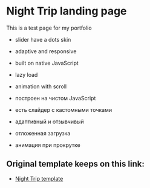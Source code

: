 # Night Trip landing page

This is a test page for my portfolio

- slider have a dots skin
- adaptive and responsive
- built on native JavaScript
- lazy load
- animation with scroll



- построен на чистом JavaScript
- есть слайдер с кастомными точками
- адаптивный и отзывчивый
- отложенная загрузка
- анимация при прокрутке

## Original template keeps on this link: 
- [Night Trip template](https://www.figma.com/file/9VW6sCP0WSnxEDiHy8nqNI/NT)